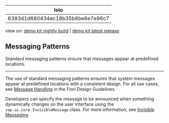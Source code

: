 <!-- loio6393d1d680434ec18b35b8be6e7e96c7 -->

| loio |
| -----|
| 6393d1d680434ec18b35b8be6e7e96c7 |

<div id="loio">

view on: [demo kit nightly build](https://sdk.openui5.org/nightly/#/topic/6393d1d680434ec18b35b8be6e7e96c7) | [demo kit latest release](https://sdk.openui5.org/topic/6393d1d680434ec18b35b8be6e7e96c7)</div>

## Messaging Patterns

Standard messaging patterns ensure that messages appear at predefined locations.

***

The use of standard messaging patterns ensures that system messages appear at predefined locations with a consistent design. For all use cases, see [Message Handling](https://experience.sap.com/fiori-design-web/messaging/) in the Fiori Design Guidelines.

Developers can specify the message to be announced when something dynamically changes on the user interface using the `sap.ui.core.InvisibleMessage` class. For more information, see [Invisible Messaging](Invisible_Messaging_b9a7d6f.md).

